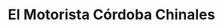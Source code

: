 ---
title: "El Motorista Córdoba Chinales"
url: /cordoba/el-motorista-cordoba-chinales/
shop: Motorrad
---